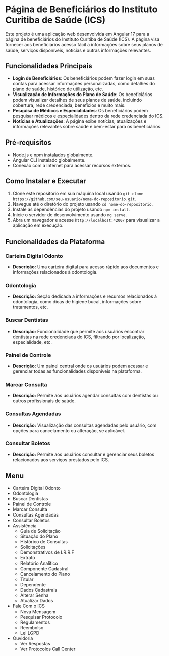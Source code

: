 # Página de Beneficiários do Instituto Curitiba de Saúde (ICS)

Este projeto é uma aplicação web desenvolvida em Angular 17 para a página de beneficiários do Instituto Curitiba de Saúde (ICS). A página visa fornecer aos beneficiários acesso fácil a informações sobre seus planos de saúde, serviços disponíveis, notícias e outras informações relevantes.

## Funcionalidades Principais

- **Login de Beneficiários**: Os beneficiários podem fazer login em suas contas para acessar informações personalizadas, como detalhes do plano de saúde, histórico de utilização, etc.
- **Visualização de Informações do Plano de Saúde**: Os beneficiários podem visualizar detalhes de seus planos de saúde, incluindo cobertura, rede credenciada, benefícios e muito mais.
- **Pesquisa de Médicos e Especialidades**: Os beneficiários podem pesquisar médicos e especialidades dentro da rede credenciada do ICS.
- **Notícias e Atualizações**: A página exibe notícias, atualizações e informações relevantes sobre saúde e bem-estar para os beneficiários.

## Pré-requisitos

- Node.js e npm instalados globalmente.
- Angular CLI instalado globalmente.
- Conexão com a Internet para acessar recursos externos.

## Como Instalar e Executar

1. Clone este repositório em sua máquina local usando `git clone https://github.com/seu-usuario/nome-do-repositorio.git`.
2. Navegue até o diretório do projeto usando `cd nome-do-repositorio`.
3. Instale as dependências do projeto usando `npm install`.
4. Inicie o servidor de desenvolvimento usando `ng serve`.
5. Abra um navegador e acesse `http://localhost:4200/` para visualizar a aplicação em execução.


## Funcionalidades da Plataforma

### Carteira Digital Odonto
- **Descrição:** Uma carteira digital para acesso rápido aos documentos e informações relacionados à odontologia.

### Odontologia
- **Descrição:** Seção dedicada a informações e recursos relacionados à odontologia, como dicas de higiene bucal, informações sobre tratamentos, etc.

### Buscar Dentistas
- **Descrição:** Funcionalidade que permite aos usuários encontrar dentistas na rede credenciada do ICS, filtrando por localização, especialidade, etc.

### Painel de Controle
- **Descrição:** Um painel central onde os usuários podem acessar e gerenciar todas as funcionalidades disponíveis na plataforma.

### Marcar Consulta
- **Descrição:** Permite aos usuários agendar consultas com dentistas ou outros profissionais de saúde.

### Consultas Agendadas
- **Descrição:** Visualização das consultas agendadas pelo usuário, com opções para cancelamento ou alteração, se aplicável.

### Consultar Boletos
- **Descrição:** Permite aos usuários consultar e gerenciar seus boletos relacionados aos serviços prestados pelo ICS.

## Menu

- Carteira Digital Odonto
- Odontologia
- Buscar Dentistas
- Painel de Controle
- Marcar Consulta
- Consultas Agendadas
- Consultar Boletos
- Assistência
    - Guia de Solicitação
    - Situação do Plano
    - Histórico de Consultas
    - Solicitações
    - Demonstrativos de I.R.R.F
    - Extrato
    - Relatório Analítico
    - Componente Cadastral
    - Cancelamento do Plano
    - Titular
    - Dependente
    - Dados Cadastrais
    - Alterar Senha
    - Atualizar Dados
- Fale Com o ICS
    - Nova Mensagem
    - Pesquisar Protocolo
    - Regulamentos
    - Reembolso
    - Lei LGPD
- Ouvidoria
    - Ver Respostas
    - Ver Protocolos Call Center